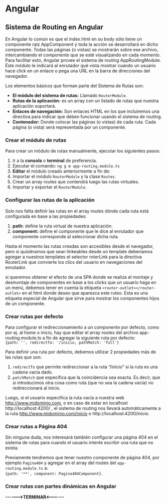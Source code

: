 # Angular

## Sistema de Routing en Angular

En Angular lo común es que el index.html en su body sólo tiene un componente raíz AppComponent y toda la acción se desarrollará en dicho componente. Todas las páginas (o vistas) se mostrarán sobre ese archivo, intercambiando el componente que se esté visualizando en cada momento. Para facilitar esto, Angular provee el sistema de routing AppRoutingModule. Éste módulo le indicará al enrutador qué vista mostrar cuando un usuario hace click en un enlace o pega una URL en la barra de direcciones del navegador. 

Los elementos básicos que forman parte del Sistema de Rutas son:
- **El módulo del sistema de rutas:** Llamado `RouterModule`.
- **Rutas de la aplicación:** es un array con un listado de rutas que nuestra aplicación soportará.
- **Enlaces de navegación:** Son enlaces HTML en los que incluiremos una directiva para indicar que deben funcionar usando el sistema de routing.
- **Contenedor:** Donde colocar las páginas (o vistas) de cada ruta. Cada página (o vista) será representada por un componente.

### Crear el módulo de rutas

Para crear un módulo de rutas manualmente, ejecutar los siguientes pasos:
1. Ir a la **consola** o **terminal** de preferencia.
2. Ejecutar el comando: `ng g m app-routing.module.ts`
3. **Editar** el módulo creado anteriormente a fin de:
4. Importar el módulo `RouterModule` y la clase `Routes`.
5. Crear un array routes que contendrá luego las rutas virtuales.
6. Importar y exportar el `RouterModule`.

### Configurar las rutas de la aplicación

Solo nos falta definir las rutas en el array routes dónde cada ruta está configurada en base a las propiedades:
1. **path:** define la ruta virtual de nuestra aplicación.
2. **component:** define el componente que le dice al enrutador que componente corresponde al seleccionar dicha ruta.

Hasta el momento las rutas creadas son accesibles desde el navegador, pero si quisiéramos que sean linkeables desde un template deberíamos agregar a nuestros templates el selector roterLink para la directiva RouterLink que convierte los clics del usuario en navegaciones del enrutador.

si queremos obtener el efecto de una SPA donde se realiza el montaje y desmontaje de componentes en base a los clicks que un usuario haga en un menú, debemos tener en cuenta la etiqueta `<router-outlet></router-outlet>` en el html donde deseo que aparezca este ruteo. Esta es una etiqueta especial de Angular que sirve para mostrar los componentes hijos de un componente. 

### Crear rutas por defecto

Para configurar el redireccionamiento a un componente por defecto, como por ej. al home o inicio, hay que editar el array routes del archivo app-routing.module.ts a fin de agregar la siguiente ruta por defecto:<br>`{path: '', redirectTo: '/inicio, pathMatch: 'full'}`

Para definir una ruta por defecto, debemos utilizar 2 propiedades más de las rutas que son:
1. `redirectTo` que permite redireccionar a la ruta “/inicio” si la ruta es una cadena vacía dado.
2. `patchMatch` que especifica que la coincidencia sea exacta. Es decir, que si introducimos otra cosa como ruta (que no sea la cadena vacía) no redireccionará al inicio.

Luego, si el usuario especifica la ruta vacía a nuestra web http://www.midominio.com, o en caso de estar en localhost  http://localhost:4200/ , el sistema de routing nos llevará automáticamente a la ruta http://www.midominio.com/inicio o http://localhost:4200/inicio.

### Crear rutas a Página 404

Sin ninguna duda, nos interesará también configurar una página 404 en el sistema de rutas para cuando el usuario intente escribir una ruta que no exista. 

Previamente tendremos que tener nuestro componente de página 404, por ejemplo `Pagina404` y agregar en el array del routes del `app-routing.module.ts` a:<br>`{path: '**', component: Pagina404Component}`.

### Crear rutas con partes dinámicas en Angular

**------>TERMINAR<------**

